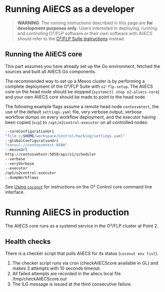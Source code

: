 # Running AliECS as a developer


> **WARNING**: The running instructions described in this page are **for development purposes only**. Users interested in deploying, running and controlling O²/FLP software or their own software with AliECS should refer to the [O²/FLP Suite instructions](https://alice-flp-suite.docs.cern.ch/installation/) instead.


## Running the AliECS core

This part assumes you have already set up the Go environment, fetched the sources and built all AliECS Go components.

The recommended way to set up a Mesos cluster is by performing a complete deployment of the O²/FLP Suite with `o2-flp-setup`. The AliECS core on the head node should be stopped (`systemctl stop o2-aliecs-core`) and your own AliECS core should be made to point to the head node.

The following example flags assume a remote head node `centosvmtest`, the use of the default `settings.yaml` file, very verbose output, verbose workflow dumps on every workflow deployment, and the executor having been copied (`scp`) to `/opt/o2control-executor` on all controlled nodes:

```bash
--coreConfigurationUri
"file://$HOME/workspace/Control/hacking/settings.yaml"
--globalConfigurationUri
"consul://centosvmtest:8500"
--mesosUrl
http://centosvmtest:5050/api/v1/scheduler
--verbose
--veryVerbose
--executor
/opt/o2control-executor
--dumpWorkflows
```

See [Using `coconut`](./coconut/README.md) for instructions on the O² Control core command line interface.

# Running AliECS in production

The AliECS core runs as a systemd service in the O²/FLP cluster at Point 2.

## Health checks

There is a checker script that polls AliECS for its status (`coconut env list`).

1) The checker script runs via cron (checkAliECScore available in GL) and makes 3 attempts with 10 seconds timeout.
2) All failed attempts are recorded in the aliecs local file /tmp/checkAliECScore.out
3) The ILG message is issued at the third consecutive failure.
